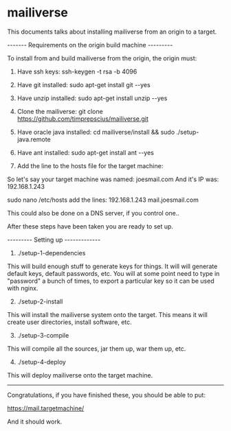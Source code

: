 mailiverse
==========

This documents talks about installing mailiverse from an origin to a target.

------- Requirements on the origin build machine ---------

To install from and build mailiverse from the origin, the origin must:

1. Have ssh keys:
ssh-keygen -t rsa -b 4096

2. Have git installed:
sudo apt-get install git --yes

3. Have unzip installed:
sudo apt-get install unzip --yes

4. Clone the mailiverse:
git clone https://github.com/timprepscius/mailiverse.git

5. Have oracle java installed:
cd mailiverse/install && sudo ./setup-java.remote

6. Have ant installed:
sudo apt-get install ant --yes

7.  Add the line to the hosts file for the target machine:

So let's say your target machine was named: joesmail.com
And it's IP was: 192.168.1.243

sudo nano /etc/hosts
add the lines:
192.168.1.243 mail.joesmail.com

This could also be done on a DNS server, if you control one..



After these steps have been taken you are ready to set up.




--------- Setting up -------------

1. ./setup-1-dependencies

This will build enough stuff to generate keys for things.
It will will generate default keys, default passwords, etc.
You will at some point need to type in "password" a bunch of times, to export a particular
key so it can be used with nginx.

2. ./setup-2-install

This will install the mailiverse system onto the target.
This means it will create user directories, install software, etc.


3. ./setup-3-compile

This will compile all the sources, jar them up, war them up, etc.


4. ./setup-4-deploy

This will deploy mailiverse onto the target machine.


---------

Congratulations, if you have finished these, you should be able to put:

https://mail.targetmachine/

And it should work.

